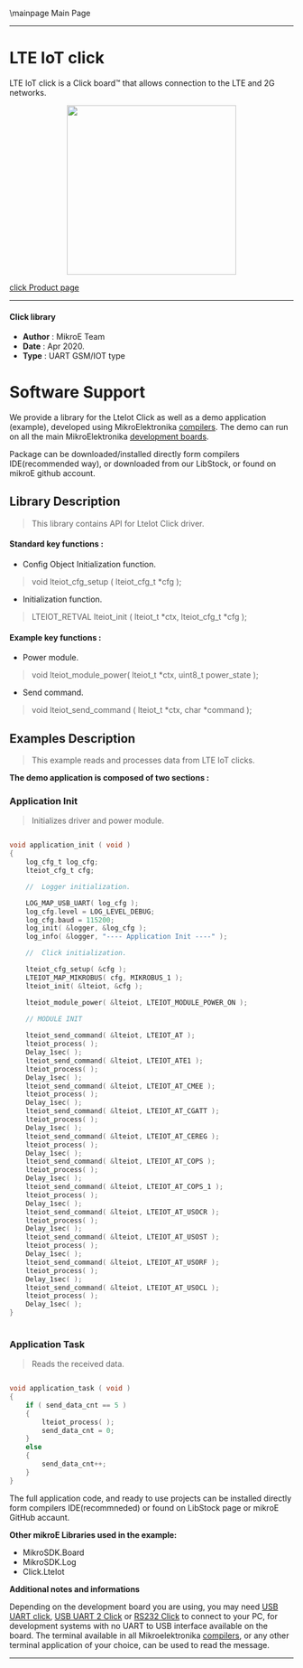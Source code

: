 \mainpage Main Page
 
---
# LTE IoT click

LTE IoT click is a Click board™ that allows connection to the LTE and 2G networks.

<p align="center">
  <img src="https://download.mikroe.com/images/click_for_ide/lteiot_click.png" height=300px>
</p>

[click Product page](<https://www.mikroe.com/lte-iot-click>)

---


#### Click library 

- **Author**        : MikroE Team
- **Date**          : Apr 2020.
- **Type**          : UART GSM/IOT type


# Software Support

We provide a library for the LteIot Click 
as well as a demo application (example), developed using MikroElektronika 
[compilers](https://shop.mikroe.com/compilers). 
The demo can run on all the main MikroElektronika [development boards](https://shop.mikroe.com/development-boards).

Package can be downloaded/installed directly form compilers IDE(recommended way), or downloaded from our LibStock, or found on mikroE github account. 

## Library Description

> This library contains API for LteIot Click driver.

#### Standard key functions :

- Config Object Initialization function.
> void lteiot_cfg_setup ( lteiot_cfg_t *cfg ); 
 
- Initialization function.
> LTEIOT_RETVAL lteiot_init ( lteiot_t *ctx, lteiot_cfg_t *cfg );

#### Example key functions :

- Power module.
> void lteiot_module_power( lteiot_t *ctx, uint8_t power_state );

- Send command.
> void lteiot_send_command ( lteiot_t *ctx, char *command );

## Examples Description

> This example reads and processes data from LTE IoT clicks.

**The demo application is composed of two sections :**

### Application Init 

> Initializes driver and power module.

```c

void application_init ( void )
{
    log_cfg_t log_cfg;
    lteiot_cfg_t cfg;

    //  Logger initialization.

    LOG_MAP_USB_UART( log_cfg );
    log_cfg.level = LOG_LEVEL_DEBUG;
    log_cfg.baud = 115200;
    log_init( &logger, &log_cfg );
    log_info( &logger, "---- Application Init ----" );

    //  Click initialization.

    lteiot_cfg_setup( &cfg );
    LTEIOT_MAP_MIKROBUS( cfg, MIKROBUS_1 );
    lteiot_init( &lteiot, &cfg );

    lteiot_module_power( &lteiot, LTEIOT_MODULE_POWER_ON );

    // MODULE INIT
    
    lteiot_send_command( &lteiot, LTEIOT_AT );
    lteiot_process( );
    Delay_1sec( );
    lteiot_send_command( &lteiot, LTEIOT_ATE1 );
    lteiot_process( );
    Delay_1sec( );
    lteiot_send_command( &lteiot, LTEIOT_AT_CMEE );
    lteiot_process( );
    Delay_1sec( );
    lteiot_send_command( &lteiot, LTEIOT_AT_CGATT );
    lteiot_process( );
    Delay_1sec( );
    lteiot_send_command( &lteiot, LTEIOT_AT_CEREG );
    lteiot_process( );
    Delay_1sec( );
    lteiot_send_command( &lteiot, LTEIOT_AT_COPS );
    lteiot_process( );
    Delay_1sec( );
    lteiot_send_command( &lteiot, LTEIOT_AT_COPS_1 );
    lteiot_process( );
    Delay_1sec( );
    lteiot_send_command( &lteiot, LTEIOT_AT_USOCR );
    lteiot_process( );
    Delay_1sec( );
    lteiot_send_command( &lteiot, LTEIOT_AT_USOST );
    lteiot_process( );
    Delay_1sec( );
    lteiot_send_command( &lteiot, LTEIOT_AT_USORF );
    lteiot_process( );
    Delay_1sec( );
    lteiot_send_command( &lteiot, LTEIOT_AT_USOCL );
    lteiot_process( );
    Delay_1sec( );
}
  
```

### Application Task

> Reads the received data.

```c

void application_task ( void )
{
    if ( send_data_cnt == 5 )
    {
        lteiot_process( );
        send_data_cnt = 0;
    }
    else
    {
        send_data_cnt++;
    }
} 

```


The full application code, and ready to use projects can be  installed directly form compilers IDE(recommneded) or found on LibStock page or mikroE GitHub accaunt.

**Other mikroE Libraries used in the example:** 

- MikroSDK.Board
- MikroSDK.Log
- Click.LteIot

**Additional notes and informations**

Depending on the development board you are using, you may need 
[USB UART click](https://shop.mikroe.com/usb-uart-click), 
[USB UART 2 Click](https://shop.mikroe.com/usb-uart-2-click) or 
[RS232 Click](https://shop.mikroe.com/rs232-click) to connect to your PC, for 
development systems with no UART to USB interface available on the board. The 
terminal available in all Mikroelektronika 
[compilers](https://shop.mikroe.com/compilers), or any other terminal application 
of your choice, can be used to read the message.



---
